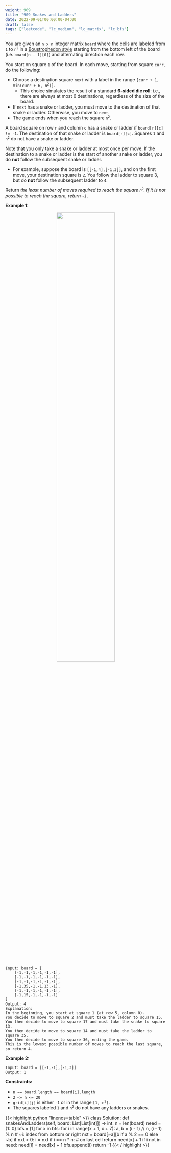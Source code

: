 ```yaml
---
weight: 909
title: "909 Snakes and Ladders"
date: 2022-09-01T00:00:00-04:00
draft: false
tags: ["leetcode", "lc_medium", "lc_matrix", "lc_bfs"]
---
```


You are given an `n x n` integer matrix `board` where the cells are labeled from `1` to <code>n<sup>2</sup></code> in a [Boustrophedon style](https://en.wikipedia.org/wiki/Boustrophedon) starting from the bottom left of the board (i.e. `board[n - 1][0]`) and alternating direction each row.

You start on square `1` of the board. In each move, starting from square `curr`, do the following:
- Choose a destination square `next` with a label in the range <code>[curr + 1, min(curr + 6, n<sup>2</sup>)]</code>.
  - This choice simulates the result of a standard **6-sided die roll**: i.e., there are always at most 6 destinations, regardless of the size of the board.
- If `next` has a snake or ladder, you must move to the destination of that snake or ladder. Otherwise, you move to `next`.
- The game ends when you reach the square <code>n<sup>2</sup></code>.

A board square on row `r` and column `c` has a snake or ladder if `board[r][c] != -1`. The destination of that snake or ladder is `board[r][c]`. Squares `1` and <code>n<sup>2</sup></code> do not have a snake or ladder.

Note that you only take a snake or ladder at most once per move. If the destination to a snake or ladder is the start of another snake or ladder, you do **not** follow the subsequent snake or ladder.
- For example, suppose the board is `[[-1,4],[-1,3]]`, and on the first move, your destination square is `2`. You follow the ladder to square 3, but do **not** follow the subsequent ladder to `4`.

Return _the least number of moves required to reach the square <code>n<sup>2</sup></code>. If it is not possible to reach the square, return `-1`_.

**Example 1:**
<div style="text-align:center;"><img src="https://assets.leetcode.com/uploads/2018/09/23/snakes.png" style="width: 60%; margin: auto;"/></div>

```
Input: board = [
    [-1,-1,-1,-1,-1,-1],
    [-1,-1,-1,-1,-1,-1],
    [-1,-1,-1,-1,-1,-1],
    [-1,35,-1,-1,13,-1],
    [-1,-1,-1,-1,-1,-1],
    [-1,15,-1,-1,-1,-1]
]
Output: 4
Explanation: 
In the beginning, you start at square 1 (at row 5, column 0).
You decide to move to square 2 and must take the ladder to square 15.
You then decide to move to square 17 and must take the snake to square 13.
You then decide to move to square 14 and must take the ladder to square 35.
You then decide to move to square 36, ending the game.
This is the lowest possible number of moves to reach the last square, so return 4.
```
**Example 2:**
```
Input: board = [[-1,-1],[-1,3]]
Output: 1
```

**Constraints:**
- `n == board.length == board[i].length`
- `2 <= n <= 20`
- `grid[i][j]` is either `-1` or in the range <code>[1, n<sup>2</sup>]</code>.
- The squares labeled `1` and <code>n<sup>2</sup></code> do not have any ladders or snakes.

<div class="tabs"></div>
<div class="tab-content">
<div id="python" class="lang">
{{< highlight python "linenos=table" >}}
class Solution:
    def snakesAndLadders(self, board: List[List[int]]) -> int:
        n = len(board)
        need = {1: 0}
        bfs = [1]
        for x in bfs:
            for i in range(x + 1, x + 7):
                a, b = (i - 1) // n, (i - 1) % n
                # ~i: index from bottom or right
                nxt = board[~a][b if a % 2 == 0 else ~b]
                if nxt > 0:
                    i = nxt
                if i == n * n:
                    # on last cell
                    return need[x] + 1
                if i not in need:
                    need[i] = need[x] + 1
                    bfs.append(i)
        return -1
{{< / highlight >}}
</div>
</div>
